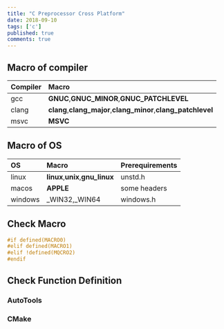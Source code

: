 ```yaml
---
title: "C Preprocessor Cross Platform"
date: 2018-09-10
tags: ['c']
published: true
comments: true
---
```


## Macro of compiler

|Compiler|Macro|
|:--     |:--  |
|gcc|__GNUC__,__GNUC_MINOR__,__GNUC_PATCHLEVEL__|
|clang|__clang__,__clang_major__,__clang_minor__,__clang_patchlevel__|
|msvc|__MSVC__|

## Macro of OS

|OS  |Macro|Prerequirements|
|:-- |:--  |:--            |
|linux|__linux__,__unix__,__gnu_linux__|unstd.h|
|macos|__APPLE__|some headers|
|windows|_WIN32,_WIN64|windows.h|

## Check Macro

```c
#if defined(MACRO0)
#elif defined(MACRO1)
#elif !defined(MQCRO2)
#endif
```

## Check Function Definition

### AutoTools

### CMake
